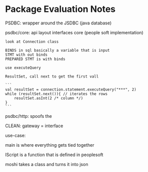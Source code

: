 # Package Evaluation Notes

PSDBC: wrapper around the JSDBC (java database)

psdbc/core:
    api layout interfaces
    core (people soft implementation)

    look at Connection class

    BINDS in sql basically a variable that is input
    STMT with out binds
    PREPARED STMT is with binds

    use executeQuery

    ResultSet, call next to get the first vall

    ```
    val resultSet = connection.statement.executeQuery("***", 2)
    while (resultSet.next()){ // iterates the rows
        resultSet.asInt(2 /* column */)
    }
    ```

psdbc/http:
    spoofs the

CLEAN:
    gateway = interface

use-case:

main is where everything gets tied together

IScript is a function that is defined in peoplesoft

moshi takes a class and turns it into json

